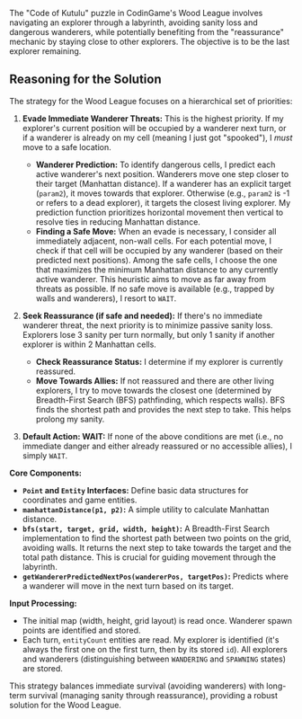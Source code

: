 The "Code of Kutulu" puzzle in CodinGame's Wood League involves navigating an explorer through a labyrinth, avoiding sanity loss and dangerous wanderers, while potentially benefiting from the "reassurance" mechanic by staying close to other explorers. The objective is to be the last explorer remaining.

## Reasoning for the Solution

The strategy for the Wood League focuses on a hierarchical set of priorities:

1.  **Evade Immediate Wanderer Threats:** This is the highest priority. If my explorer's current position will be occupied by a wanderer next turn, or if a wanderer is already on my cell (meaning I just got "spooked"), I *must* move to a safe location.
    *   **Wanderer Prediction:** To identify dangerous cells, I predict each active wanderer's next position. Wanderers move one step closer to their target (Manhattan distance). If a wanderer has an explicit target (`param2`), it moves towards that explorer. Otherwise (e.g., `param2` is -1 or refers to a dead explorer), it targets the closest living explorer. My prediction function prioritizes horizontal movement then vertical to resolve ties in reducing Manhattan distance.
    *   **Finding a Safe Move:** When an evade is necessary, I consider all immediately adjacent, non-wall cells. For each potential move, I check if that cell will be occupied by any wanderer (based on their predicted next positions). Among the safe cells, I choose the one that maximizes the minimum Manhattan distance to any currently active wanderer. This heuristic aims to move as far away from threats as possible. If no safe move is available (e.g., trapped by walls and wanderers), I resort to `WAIT`.

2.  **Seek Reassurance (if safe and needed):** If there's no immediate wanderer threat, the next priority is to minimize passive sanity loss. Explorers lose 3 sanity per turn normally, but only 1 sanity if another explorer is within 2 Manhattan cells.
    *   **Check Reassurance Status:** I determine if my explorer is currently reassured.
    *   **Move Towards Allies:** If not reassured and there are other living explorers, I try to move towards the closest one (determined by Breadth-First Search (BFS) pathfinding, which respects walls). BFS finds the shortest path and provides the next step to take. This helps prolong my sanity.

3.  **Default Action: WAIT:** If none of the above conditions are met (i.e., no immediate danger and either already reassured or no accessible allies), I simply `WAIT`.

**Core Components:**

*   **`Point` and `Entity` Interfaces:** Define basic data structures for coordinates and game entities.
*   **`manhattanDistance(p1, p2)`:** A simple utility to calculate Manhattan distance.
*   **`bfs(start, target, grid, width, height)`:** A Breadth-First Search implementation to find the shortest path between two points on the grid, avoiding walls. It returns the next step to take towards the target and the total path distance. This is crucial for guiding movement through the labyrinth.
*   **`getWandererPredictedNextPos(wandererPos, targetPos)`:** Predicts where a wanderer will move in the next turn based on its target.

**Input Processing:**

*   The initial map (width, height, grid layout) is read once. Wanderer spawn points are identified and stored.
*   Each turn, `entityCount` entities are read. My explorer is identified (it's always the first one on the first turn, then by its stored `id`). All explorers and wanderers (distinguishing between `WANDERING` and `SPAWNING` states) are stored.

This strategy balances immediate survival (avoiding wanderers) with long-term survival (managing sanity through reassurance), providing a robust solution for the Wood League.